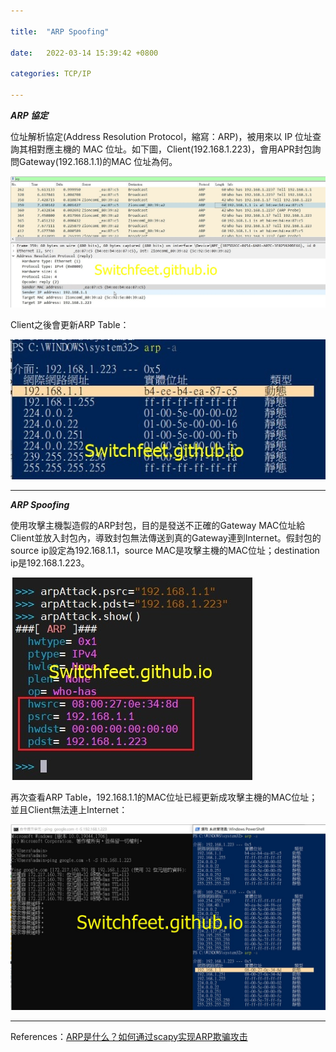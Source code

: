 ```yaml
---

title:  "ARP Spoofing"

date:   2022-03-14 15:39:42 +0800

categories: TCP/IP

---
```

***ARP 協定***

位址解析協定(Address Resolution Protocol，縮寫：ARP)，被用來以 IP 位址查詢其相對應主機的 MAC 位址。如下圖，Client(192.168.1.223)，會用APR封包詢問Gateway(192.168.1.1)的MAC 位址為何。

![arp](/assets/images/arp/output/arp.jpg)

Client之後會更新ARP Table：

![arp](/assets/images/arp/output/arp-client.jpg)

---

***ARP Spoofing***

使用攻擊主機製造假的ARP封包，目的是發送不正確的Gateway MAC位址給Client並放入封包內，導致封包無法傳送到真的Gateway連到Internet。假封包的source ip設定為192.168.1.1，source MAC是攻擊主機的MAC位址；destination ip是192.168.1.223。

![arp](/assets/images/arp/output/arp-spoofing.jpg)

再次查看ARP Table，192.168.1.1的MAC位址已經更新成攻擊主機的MAC位址；並且Client無法連上Internet：

![arp](/assets/images/arp/output/arp-spoofing-client.jpg)

---

References：[ARP是什么？如何通过scapy实现ARP欺骗攻击](https://youtu.be/3oHWPrrL2Zc)
